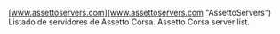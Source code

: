 [www.assettoservers.com](www.assettoservers.com "AssettoServers")
Listado de servidores de Assetto Corsa.
Assetto Corsa server list.
